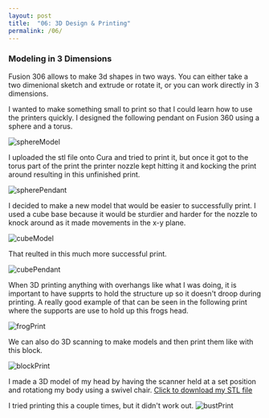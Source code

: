 ```yaml
---
layout: post
title:  "06: 3D Design & Printing"
permalink: /06/
---
```


### Modeling in 3 Dimensions

Fusion 306 allows to make 3d shapes in two ways. You can either take a two dimenional sketch and extrude or rotate it, or you can work directly in 3 dimensions.

I wanted to make something small to print so that I could learn how to use the printers quickly. I designed the following pendant on Fusion 360 using a sphere and a torus.

<img src="sphereModel.png" alt="sphereModel">

I uploaded the stl file onto Cura and tried to print it, but once it got to the torus part of the print the printer nozzle kept hitting it and kocking the print around resulting in this unfinished print.

<img src="spherePendant.JPG" alt="spherePendant">

I decided to make a new model that would be easier to successfully print. I used a cube base because it would be sturdier and harder for the nozzle to knock around as it made movements in the x-y plane.

<img src="cubeModel.png" alt="cubeModel">

That reulted in this much more successful print.

<img src="cubePendant.JPG" alt="cubePendant">


When 3D printing anything with overhangs like what I was doing, it is important to have supprts to hold the structure up so it doesn't droop during printing. A really good example of that can be seen in the following print where the supports are use to hold up this frogs head.

<img src="frogPrint.JPG" alt="frogPrint">


We can also do 3D scanning to make models and then print them like with this block.

<img src="blockPrint.JPG" alt="blockPrint">

I made a 3D model of my head by having the scanner held at a set position and rotationg my body using a swivel chair.  <a href='myBust.stl' download>Click to download my STL file</a>
   

I tried printing this a couple times, but it didn't work out.
<img src="bustPrint.JPG" alt="bustPrint">



